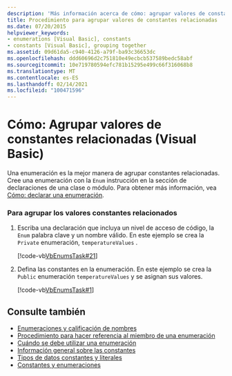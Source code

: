 ```yaml
---
description: 'Más información acerca de cómo: agrupar valores de constantes relacionadas (Visual Basic)'
title: Procedimiento para agrupar valores de constantes relacionadas
ms.date: 07/20/2015
helpviewer_keywords:
- enumerations [Visual Basic], constants
- constants [Visual Basic], grouping together
ms.assetid: 09d61da5-c940-4126-a79f-ba93c36653dc
ms.openlocfilehash: ddd60696d2c751810e49ecbcb537589bedc58abf
ms.sourcegitcommit: 10e719780594efc781b15295e499c66f316068b8
ms.translationtype: MT
ms.contentlocale: es-ES
ms.lasthandoff: 02/14/2021
ms.locfileid: "100471596"
---
```

# <a name="how-to-group-related-constant-values-together-visual-basic"></a>Cómo: Agrupar valores de constantes relacionadas (Visual Basic)

Una enumeración es la mejor manera de agrupar constantes relacionadas. Cree una enumeración con la `Enum` instrucción en la sección de declaraciones de una clase o módulo. Para obtener más información, vea [Cómo: declarar una enumeración](how-to-declare-enumerations.md).  
  
### <a name="to-group-related-constant-values"></a>Para agrupar los valores constantes relacionados  
  
1. Escriba una declaración que incluya un nivel de acceso de código, la `Enum` palabra clave y un nombre válido. En este ejemplo se crea la `Private` enumeración, `temperatureValues` .  
  
     [!code-vb[VbEnumsTask#21](~/samples/snippets/visualbasic/VS_Snippets_VBCSharp/VbEnumsTask/VB/Class2.vb#21)]  
  
2. Defina las constantes en la enumeración. En este ejemplo se crea la `Public` enumeración `temperatureValues` y se asignan sus valores.  
  
     [!code-vb[VbEnumsTask#1](~/samples/snippets/visualbasic/VS_Snippets_VBCSharp/VbEnumsTask/VB/Class2.vb#1)]  
  
## <a name="see-also"></a>Consulte también

- [Enumeraciones y calificación de nombres](enumerations-and-name-qualification.md)
- [Procedimiento para hacer referencia al miembro de una enumeración](how-to-refer-to-an-enumeration-member.md)
- [Cuándo se debe utilizar una enumeración](when-to-use-an-enumeration.md)
- [Información general sobre las constantes](constants-overview.md)
- [Tipos de datos constantes y literales](constant-and-literal-data-types.md)
- [Constantes y enumeraciones](../../../language-reference/constants-and-enumerations.md)
